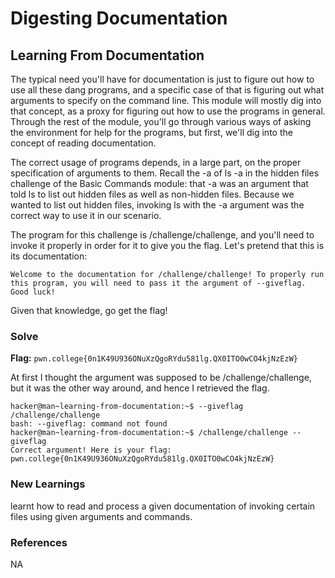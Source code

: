 # Digesting Documentation

## Learning From Documentation
The typical need you'll have for documentation is just to figure out how to use all these dang programs, and a specific case of that is figuring out what arguments to specify on the command line. This module will mostly dig into that concept, as a proxy for figuring out how to use the programs in general. Through the rest of the module, you'll go through various ways of asking the environment for help for the programs, but first, we'll dig into the concept of reading documentation.

The correct usage of programs depends, in a large part, on the proper specification of arguments to them. Recall the -a of ls -a in the hidden files challenge of the Basic Commands module: that -a was an argument that told ls to list out hidden files as well as non-hidden files. Because we wanted to list out hidden files, invoking ls with the -a argument was the correct way to use it in our scenario.

The program for this challenge is /challenge/challenge, and you'll need to invoke it properly in order for it to give you the flag. Let's pretend that this is its documentation:

`Welcome to the documentation for /challenge/challenge! To properly run this program, you will need to pass it the argument of --giveflag. Good luck!`

Given that knowledge, go get the flag!

### Solve
**Flag:** `pwn.college{0n1K49U936ONuXzQgoRYdu581lg.QX0ITO0wCO4kjNzEzW}`

At first I thought the argument was supposed to be /challenge/challenge, but it was the other way around, and hence I retrieved the flag.

```
hacker@man~learning-from-documentation:~$ --giveflag /challenge/challenge
bash: --giveflag: command not found
hacker@man~learning-from-documentation:~$ /challenge/challenge --giveflag
Correct argument! Here is your flag:
pwn.college{0n1K49U936ONuXzQgoRYdu581lg.QX0ITO0wCO4kjNzEzW}
```

### New Learnings
learnt how to read and process a given documentation of invoking certain files using given arguments and commands.

### References 
NA



